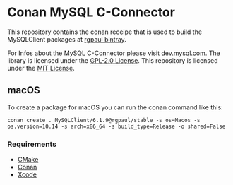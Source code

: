 # Conan MySQL C-Connector

This repository contains the conan receipe that is used to build the MySQLClient packages at [rgpaul bintray](https://bintray.com/manromen/rgpaul).

For Infos about the MySQL C-Connector please visit [dev.mysql.com](https://dev.mysql.com/downloads/connector/c/).
The library is licensed under the [GPL-2.0 License](http://www.gnu.org/licenses/old-licenses/gpl-2.0.html).
This repository is licensed under the [MIT License](LICENSE).

## macOS

To create a package for macOS you can run the conan command like this:

`conan create . MySQLClient/6.1.9@rgpaul/stable -s os=Macos -s os.version=10.14 -s arch=x86_64 -s build_type=Release -o shared=False`

### Requirements

* [CMake](https://cmake.org/)
* [Conan](https://conan.io/)
* [Xcode](https://developer.apple.com/xcode/)
